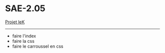 # SAE-2.05

[Projet leK](https://github.com/potatovitch/leK/tree/main)

***

* faire l'index
* faire la css
* faire le carroussel en css
